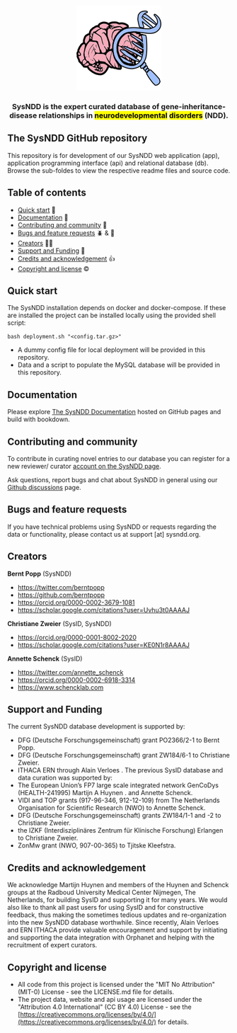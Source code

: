 <p align="center">
  <a href="https://sysndd.dbmr.unibe.ch/">
    <img src="app/public/img/icons/android-chrome-192x192.png" alt="SysNDD logo" width="192" height="192">
  </a>
</p>

<h3 align="center">
SysNDD is the expert curated database of gene-inheritance-disease relationships in <mark>neurodevelopmental</mark> <mark>disorders</mark> (NDD).
</h3>

## The SysNDD GitHub repository

This repository is for development of our SysNDD web application (app), application programming interface (api) and relational database (db). Browse the sub-foldes to view the respective readme files and source code.

## Table of contents

- [Quick start](#quick-start) 🏁
- [Documentation](#documentation) 📝
- [Contributing and community](#contributing-and-community) 👥
- [Bugs and feature requests](#bugs-and-feature-requests) 🪲 & 🌟
- [Creators](#creators) 👩‍🔬
- [Support and Funding](#support-and-funding) 🤗
- [Credits and acknowledgement](#credits-and-acknowledgments) 👍
- [Copyright and license](#copyright-and-license) ©️

## Quick start

The SysNDD installation depends on docker and docker-compose.
If these are installed the project can be installed locally using the provided shell script:

```
bash deployment.sh "<config.tar.gz>"
```

- A dummy config file for local deployment will be provided in this repository.
- Data and a script to populate the MySQL database will be provided in this repository.

## Documentation

Please explore [The SysNDD Documentation](https://berntpopp.github.io/sysndd/) hosted on GitHub pages and build with bookdown.

## Contributing and community

To contribute in curating novel entries to our database you can register for a new reviewer/ curator [account on the SysNDD page](https://sysndd.dbmr.unibe.ch/Register).

Ask questions, report bugs and chat about SysNDD in general using our [Github discussions](https://github.com/berntpopp/sysndd/discussions) page.

## Bugs and feature requests

If you have technical problems using SysNDD or requests regarding the data or functionality, please contact us at support [at] sysndd.org.

## Creators

**Bernt Popp** (SysNDD)

- <https://twitter.com/berntpopp>
- <https://github.com/berntpopp>
- <https://orcid.org/0000-0002-3679-1081>
- <https://scholar.google.com/citations?user=Uvhu3t0AAAAJ>

**Christiane Zweier** (SysID, SysNDD)

- <https://orcid.org/0000-0001-8002-2020>
- <https://scholar.google.com/citations?user=KE0N1r8AAAAJ>

**Annette Schenck** (SysID)

- <https://twitter.com/annette_schenck>
- <https://orcid.org/0000-0002-6918-3314>
- <https://www.schencklab.com>

## Support and Funding

The current SysNDD database development is supported by:

- DFG (Deutsche Forschungsgemeinschaft) grant PO2366/2-1 to Bernt Popp.
- DFG (Deutsche Forschungsgemeinschaft) grant ZW184/6-1 to Christiane Zweier.
- ITHACA ERN through Alain Verloes .
  The previous SysID database and data curation was supported by:
- The European Union’s FP7 large scale integrated network GenCoDys (HEALTH-241995) Martijn A Huynen . and Annette Schenck.
- VIDI and TOP grants (917-96-346, 912-12-109) from The Netherlands Organisation for Scientific Research (NWO) to Annette Schenck.
- DFG (Deutsche Forschungsgemeinschaft) grants ZW184/1-1 and -2 to Christiane Zweier.
- the IZKF (Interdisziplinäres Zentrum für Klinische Forschung) Erlangen to Christiane Zweier.
- ZonMw grant (NWO, 907-00-365) to Tjitske Kleefstra.

## Credits and acknowledgement

We acknowledge Martijn Huynen and members of the Huynen and Schenck groups at the Radboud University Medical Center Nijmegen, The Netherlands, for building SysID and supporting it for many years.
We would also like to thank all past users for using SysID and for constructive feedback, thus making the sometimes tedious updates and re-organization into the new SysNDD database worthwhile. Since recently, Alain Verloes and ERN ITHACA provide valuable encouragement and support by initiating and supporting the data integration with Orphanet and helping with the recruitment of expert curators.

## Copyright and license

- All code from this project is licensed under the "MIT No Attribution" (MIT-0) License - see the LICENSE.md file for details.
- The project data, website and api usage are licensed under the "Attribution 4.0 International" (CC BY 4.0) License - see the [https://creativecommons.org/licenses/by/4.0/](https://creativecommons.org/licenses/by/4.0/) for details.
